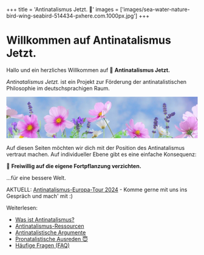 +++
title = 'Antinatalismus Jetzt. 🙂'
images = ['images/sea-water-nature-bird-wing-seabird-514434-pxhere.com.1000px.jpg']
+++

#  Willkommen auf Antinatalismus Jetzt.

Hallo und ein herzliches Willkommen auf 💚 **Antinatalismus Jetzt.**

_Antinatalismus Jetzt._ ist ein Projekt zur Förderung der antinatalistischen Philosophie im deutschsprachigen Raum.

<!--{{ $image := resources.GetRemote "https://c.pxhere.com/photos/56/9f/gull_wing_bird_sea_fly_venice_water_bird_birds-514434.jpg!d" }}-->
<!--<img src="{{ $image.RelPermalink }}" width="{{ $image.Width }}" height="{{ $image.Height }}">-->

![](images/wild_flowers_flowers_plant_macro_nature_pink_flower_white_yellow-1086760-crop.jpg)

Auf diesen Seiten möchten wir dich mit der Position des Antinatalismus vertraut machen.
Auf individueller Ebene gibt es eine einfache Konsequenz:

💚 **Freiwillig auf die eigene Fortpflanzung verzichten.**

...für eine bessere Welt.

AKTUELL: [Antinatalismus-Europa-Tour 2024](europa-tour-2024) - Komme gerne mit uns ins Gespräch und mach' mit :)

Weiterlesen:

* [Was ist Antinatalismus?](antinatalismus-definition)
* [Antinatalismus-Ressourcen](antinatalismus-ressourcen)
* [Antinatalistische Argumente](antinatalistische-argumente)
* [Pronatalistische Ausreden 😇](pronatalistische-ausreden)
* [Häufige Fragen (FAQ)](faq)
